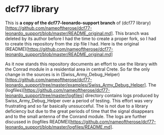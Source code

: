 # dcf77 library
This is **a copy of the dcf77-leonardo-support branch** of (dcf77 library)[https://github.com/nameoftherose/dcf77-leonardo_support/blob/master/README_original.md]. This branch was deleted by its author before I had the time to create a proper fork, so I had to create this repository from the zip file I had. Here is the original (README)[https://github.com/nameoftherose/dcf77-leonardo_support/blob/master/README_original.md]

As it now stands this repository documents an effort to use the library with the Conrad module in a residential area in central Crete. So far the only change in the sources is in (Swiss_Army_Debug_Helper)[https://github.com/nameoftherose/dcf77-leonardo_support/tree/master/examples/Swiss_Army_Debug_Helper]. The (logfiles)[https://github.com/nameoftherose/dcf77-leonardo_support/tree/master/logfiles] directory contains logs produced by Swiss_Army_Debug_Helper over a period of testing.
This effort was very frustrating and so far basically unssucceful. The is not due to a library deficiency but due to the great periods of time that the signal disappears and to the small antenna of the Conrand module. The logs are further discussed in (logfiles README)[https://github.com/nameoftherose/dcf77-leonardo_support/blob/master/logfiles/README.md].
